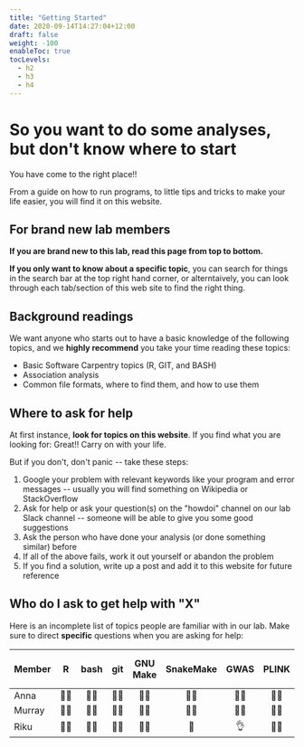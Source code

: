 ```yaml
---
title: "Getting Started"
date: 2020-09-14T14:27:04+12:00
draft: false
weight: -100
enableToc: true
tocLevels:
  - h2
  - h3
  - h4
---
```


# So you want to do some analyses, but don't know where to start

You have come to the right place!!

From a guide on how to run programs, to little tips and tricks to make your life easier, you will find it on this website.

## For brand new lab members

**If you are brand new to this lab, read this page from top to bottom.**

**If you only want to know about a specific topic**, you can search for things in the search bar at the top right hand corner, or alterntaively, you can look through each tab/section of this web site to find the right thing.

## Background readings

We want anyone who starts out to have a basic knowledge of the following topics, and we **highly recommend** you take your time reading these topics:

- Basic Software Carpentry topics (R, GIT, and BASH)
- Association analysis
- Common file formats, where to find them, and how to use them

## Where to ask for help

At first instance, **look for topics on this website**.
If you find what you are looking for: Great!! Carry on with your life.

But if you don't, don't panic -- take these steps:
1. Google your problem with relevant keywords like your program and error messages -- usually you will find something on Wikipedia or StackOverflow
1. Ask for help or ask your question(s) on the "howdoi" channel on our lab Slack channel -- someone will be able to give you some good suggestions
1. Ask the person who have done your analysis (or done something similar) before
1. If all of the above fails, work it out yourself or abandon the problem
1. If you find a solution, write up a post and add it to this website for future reference

## Who do I ask to get help with "X"

Here is an incomplete list of topics people are familiar with in our lab.
Make sure to direct **specific** questions when you are asking for help:

Member   | R                      | bash                   | git                    | GNU Make        | SnakeMake              | GWAS                   | PLINK               | WGS           | Ancient DNA | VCF        | General busy-ness                       | Response time
:------- | :--------------------: | :--------------------: | :--------------------: | :--------:      | :--------------------: | :--------------------: | :-----------------: | :----------:  | :------:    | :------:   | :----:                                  | :--------------------:
Anna     | :ok_woman:             | :ok_woman:             | :ok_woman:             | :no_good_woman: | :no_good_woman:        | :ok_woman:             | :ok_woman:          | :ok_woman:    | :rooster:   | :ok_woman: | :punch:                                 | :snail::snail:
Murray   | :ok_man:               | :ok_man:               | :ok_man:               | :no_good_man:   | :ok_man:               | :ok_man:               | :ok_man:            | :ok_man:      | :monkey:    | :ok_man:   | :fire::fire::fire:                      | :snail::snail:
Riku     | :ok_man:               | :ok_man:               | :ok_man:               | :ok_man:        | :poop:                 | :ok_hand:              | :ok_man:            | :no_good_man: | :monkey:    | :ok_man:   | :man_dancing::man_dancing::man_dancing: | :snail:


